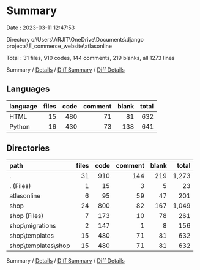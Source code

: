 # Summary

Date : 2023-03-11 12:47:53

Directory c:\\Users\\ARJIT\\OneDrive\\Documents\\django projects\\E_commerce_website\\atlasonline

Total : 31 files,  910 codes, 144 comments, 219 blanks, all 1273 lines

Summary / [Details](details.md) / [Diff Summary](diff.md) / [Diff Details](diff-details.md)

## Languages
| language | files | code | comment | blank | total |
| :--- | ---: | ---: | ---: | ---: | ---: |
| HTML | 15 | 480 | 71 | 81 | 632 |
| Python | 16 | 430 | 73 | 138 | 641 |

## Directories
| path | files | code | comment | blank | total |
| :--- | ---: | ---: | ---: | ---: | ---: |
| . | 31 | 910 | 144 | 219 | 1,273 |
| . (Files) | 1 | 15 | 3 | 5 | 23 |
| atlasonline | 6 | 95 | 59 | 47 | 201 |
| shop | 24 | 800 | 82 | 167 | 1,049 |
| shop (Files) | 7 | 173 | 10 | 78 | 261 |
| shop\\migrations | 2 | 147 | 1 | 8 | 156 |
| shop\\templates | 15 | 480 | 71 | 81 | 632 |
| shop\\templates\\shop | 15 | 480 | 71 | 81 | 632 |

Summary / [Details](details.md) / [Diff Summary](diff.md) / [Diff Details](diff-details.md)